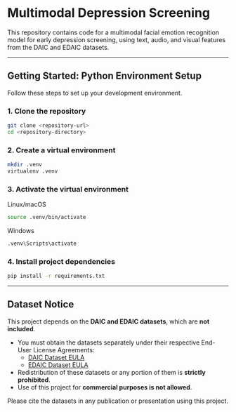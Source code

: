 # Multimodal Depression Screening

This repository contains code for a multimodal facial emotion recognition model for early depression screening, using text, audio, and visual features from the DAIC and EDAIC datasets.

---

## Getting Started: Python Environment Setup

Follow these steps to set up your development environment.

### 1. Clone the repository

```bash
git clone <repository-url>
cd <repository-directory>
```

### 2. Create a virtual environment

```bash
mkdir .venv
virtualenv .venv
```

### 3. Activate the virtual environment

Linux/macOS
```bash
source .venv/bin/activate
```

Windows
```cmd
.venv\Scripts\activate
```

### 4. Install project dependencies

```bash
pip install -r requirements.txt
```

---

## Dataset Notice

This project depends on the **DAIC and EDAIC datasets**, which are **not included**.  

- You must obtain the datasets separately under their respective End-User License Agreements:
  - [DAIC Dataset EULA](https://dcapswoz.ict.usc.edu/daic-woz-database-download/)
  - [EDAIC Dataset EULA](https://dcapswoz.ict.usc.edu/extended-daic-database-download/)
- Redistribution of these datasets or any portion of them is **strictly prohibited**.
- Use of this project for **commercial purposes is not allowed**.

Please cite the datasets in any publication or presentation using this project.
